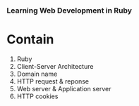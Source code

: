 ### Learning Web Development in Ruby
# Contain
1. Ruby
2. Client-Server Architecture
3. Domain name
4. HTTP request & reponse
5. Web server & Application server
6. HTTP cookies
   



